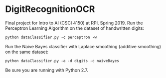 # DigitRecognitionOCR
Final project for Intro to AI (CSCI 4150) at RPI. Spring 2019.
Run the Perceptron Learning Algorithm on the dataset of handwritten digits:
```
python dataClassifier.py -c perceptron -w
```
Run the Naive Bayes classifier with Laplace smoothing (additive smoothing) on the same dataset:
```
python dataClassifier.py -a -d digits -c naiveBayes
```
Be sure you are running with Python 2.7.
